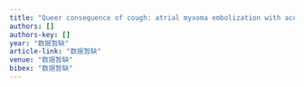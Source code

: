 ```yaml
---
title: "Queer consequence of cough: atrial myxoma embolization with acute occlusion of the abdominal aorta"
authors: []
authors-key: []
year: "数据暂缺"
article-link: "数据暂缺"
venue: "数据暂缺"
bibex: "数据暂缺"
---
```

